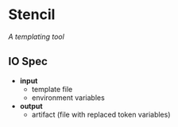 # Stencil
*A templating tool*

## IO Spec
- **input**
    - template file
    - environment variables
- **output**
    - artifact (file with replaced token variables)
